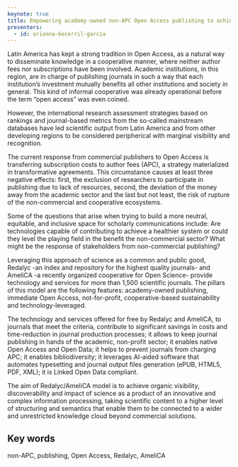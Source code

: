 ```yaml
---
keynote: true
title: Empowering academy-owned non-APC Open Access publishing to achieve participatory and sustainable scholarly communications
presenters:
  - id: arianna-becerril-garcia
---
```


Latin America has kept a strong tradition in Open Access, as a natural way to disseminate knowledge in a cooperative manner, where neither author fees nor subscriptions have been involved. Academic institutions, in this region, are in charge of publishing journals in such a way that each institution’s investment mutually benefits all other institutions and society in general. This kind of informal cooperative was already operational before the term “open access” was even coined.

However, the international research assessment strategies based on rankings and journal-based metrics from the so-called mainstream databases have led scientific output from Latin America and from other developing regions to be considered peripherical with marginal visibility and recognition.

The current response from commercial publishers to Open Access is transferring subscription costs to author fees (APC), a strategy materialized in transformative agreements. This circumstance causes at least three negative effects: first, the exclusion of researchers to participate in publishing due to lack of resources, second, the deviation of the money away from the academic sector and the last but not least, the risk of rupture of the non-commercial and cooperative ecosystems.

Some of the questions that arise when trying to build a more neutral, equitable, and inclusive space for scholarly communications include: Are technologies capable of contributing to achieve a healthier system or could they level the playing field in the benefit the non-commercial sector? What might be the response of stakeholders from non-commercial publishing?

Leveraging this approach of science as a common and public good, Redalyc -an index and repository for the highest quality journals- and AmeliCA -a recently organized cooperative for Open Science- provide technology and services for more than 1,500 scientific journals. The pillars of this model are the following features: academy-owned publishing, immediate Open Access, not-for-profit, cooperative-based sustainability and technology-leveraged.

The technology and services offered for free by Redalyc and AmeliCA, to journals that meet the criteria, contribute to significant savings in costs and time-reduction in journal production processes; it allows to keep journal publishing in hands of the academic, non-profit sector; it enables native Open Access and Open Data; it helps to prevent journals from charging APC; it enables bibliodiversity; it leverages AI-aided software that automates typesetting and journal output files generation (ePUB, HTML5, PDF, XML); it is Linked Open Data compliant.

The aim of Redalyc/AmeliCA model is to achieve organic visibility, discoverability and impact of science as a product of an innovative and complex information processing, taking scientific content to a higher level of structuring and semantics that enable them to be connected to a wider and unrestricted knowledge cloud beyond commercial solutions.

## Key words

non-APC, publishing, Open Access, Redalyc, AmeliCA
